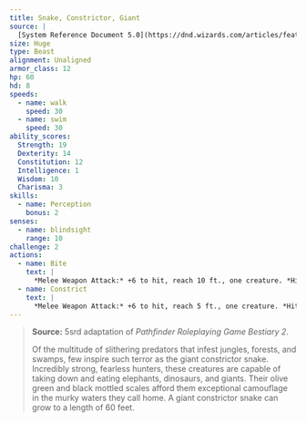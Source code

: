 ```yaml
---
title: Snake, Constrictor, Giant
source: |
  [System Reference Document 5.0](https://dnd.wizards.com/articles/features/systems-reference-document-srd)
size: Huge
type: Beast
alignment: Unaligned
armor_class: 12
hp: 60
hd: 8
speeds:
  - name: walk
    speed: 30
  - name: swim
    speed: 30
ability_scores:
  Strength: 19
  Dexterity: 14
  Constitution: 12
  Intelligence: 1
  Wisdom: 10
  Charisma: 3
skills:
  - name: Perception
    bonus: 2
senses:
  - name: blindsight
    range: 10
challenge: 2
actions:
  - name: Bite
    text: |
      *Melee Weapon Attack:* +6 to hit, reach 10 ft., one creature. *Hit:* 11 (2d6 + 4) piercing damage.
  - name: Constrict
    text: |
      *Melee Weapon Attack:* +6 to hit, reach 5 ft., one creature. *Hit:* 13 (2d8 + 4) bludgeoning damage, and the target is grappled (escape DC 16). Until this grapple ends, the creature is restrained, and the snake can't constrict another target.
---
```


> **Source:** 5srd adaptation of *Pathfinder Roleplaying Game Bestiary 2*.
>
> Of the multitude of slithering predators that infest jungles, forests, and swamps, few inspire such terror as the giant constrictor snake. Incredibly strong, fearless hunters, these creatures are capable of taking down and eating elephants, dinosaurs, and giants. Their olive green and black mottled scales afford them exceptional camouflage in the murky waters they call home. A giant constrictor snake can grow to a length of 60 feet.
